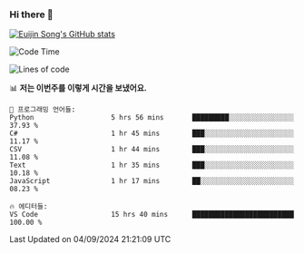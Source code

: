 ### Hi there 👋

[![Euijin Song's GitHub stats](https://github-readme-stats.vercel.app/api?username=lstar2397&count_private=true&show_icons=true&theme=tokyonight&locale=kr)](https://github.com/anuraghazra/github-readme-stats)

<!--START_SECTION:waka-->
![Code Time](http://img.shields.io/badge/Code%20Time-368%20hrs%2018%20mins-blue)

![Lines of code](https://img.shields.io/badge/%EC%A0%80%EB%8A%94%20%EC%97%AC%ED%83%9C%EA%B9%8C%EC%A7%80%20-635.2%20thousand%20%EC%A4%84%EC%9D%98%20%EC%BD%94%EB%93%9C%EB%A5%BC%20%EC%9E%91%EC%84%B1%ED%96%88%EC%96%B4%EC%9A%94.-blue)

📊 **저는 이번주를 이렇게 시간을 보냈어요.** 

```text
💬 프로그래밍 언어들: 
Python                   5 hrs 56 mins       █████████░░░░░░░░░░░░░░░░   37.93 % 
C#                       1 hr 45 mins        ███░░░░░░░░░░░░░░░░░░░░░░   11.17 % 
CSV                      1 hr 44 mins        ███░░░░░░░░░░░░░░░░░░░░░░   11.08 % 
Text                     1 hr 35 mins        ███░░░░░░░░░░░░░░░░░░░░░░   10.18 % 
JavaScript               1 hr 17 mins        ██░░░░░░░░░░░░░░░░░░░░░░░   08.23 % 

🔥 에디터들: 
VS Code                  15 hrs 40 mins      █████████████████████████   100.00 % 
```


 Last Updated on 04/09/2024 21:21:09 UTC
<!--END_SECTION:waka-->

<!--
**lstar2397/lstar2397** is a ✨ _special_ ✨ repository because its `README.md` (this file) appears on your GitHub profile.

Here are some ideas to get you started:

- 🔭 I’m currently working on ...
- 🌱 I’m currently learning ...
- 👯 I’m looking to collaborate on ...
- 🤔 I’m looking for help with ...
- 💬 Ask me about ...
- 📫 How to reach me: ...
- 😄 Pronouns: ...
- ⚡ Fun fact: ...
-->
